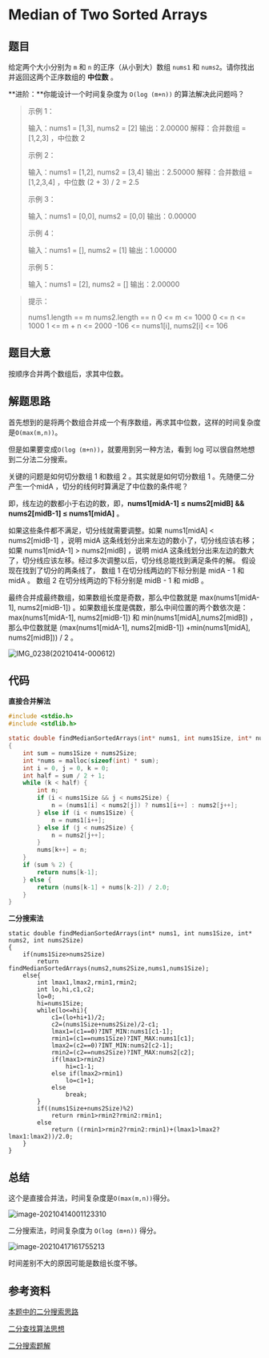 # Median of Two Sorted Arrays

## 题目

给定两个大小分别为 `m` 和 `n` 的正序（从小到大）数组 `nums1` 和 `nums2`。请你找出并返回这两个正序数组的 **中位数** 。

**进阶：**你能设计一个时间复杂度为 `O(log (m+n))` 的算法解决此问题吗？



>示例 1：
>
>输入：nums1 = [1,3], nums2 = [2]
>输出：2.00000
>解释：合并数组 = [1,2,3] ，中位数 2
>
>示例 2：
>
>输入：nums1 = [1,2], nums2 = [3,4]
>输出：2.50000
>解释：合并数组 = [1,2,3,4] ，中位数 (2 + 3) / 2 = 2.5
>
>示例 3：
>
>输入：nums1 = [0,0], nums2 = [0,0]
>输出：0.00000
>
>示例 4：
>
>输入：nums1 = [], nums2 = [1]
>输出：1.00000
>
>示例 5：
>
>输入：nums1 = [2], nums2 = []
>输出：2.00000



> 提示：
>
> nums1.length == m
> nums2.length == n
> 0 <= m <= 1000
> 0 <= n <= 1000
> 1 <= m + n <= 2000
> -106 <= nums1[i], nums2[i] <= 106



## 题目大意

按顺序合并两个数组后，求其中位数。

## 解题思路

首先想到的是将两个数组合并成一个有序数组，再求其中位数，这样的时间复杂度是`O(max(m,n))`。

但是如果要变成`O(log (m+n))`，就要用到另一种方法，看到 log 可以很自然地想到二分法二分搜索。

关键的问题是如何切分数组 1 和数组 2 。其实就是如何切分数组 1 。先随便⼆分产⽣⼀个midA ，切分的线何时算满⾜了中位数的条件呢？

即，线左边的数都⼩于右边的数，即，**nums1[midA-1] ≤ nums2[midB] && nums2[midB-1] ≤ nums1[midA]** 。

如果这些条件都不满⾜，切分线就需要调整。如果 nums1[midA] < nums2[midB-1] ，说明 midA 这条线划分出来左边的数⼩了，切分线应该右移；如果 nums1[midA-1] > nums2[midB] ，说明 midA 这条线划分出来左边的数⼤了，切分线应该左移。经过多次调整以后，切分线总能找到满⾜条件的解。
假设现在找到了切分的两条线了， 数组 1 在切分线两边的下标分别是 midA - 1 和 midA 。 数组 2 在切分线两边的下标分别是 midB - 1 和 midB 。

最终合并成最终数组，如果数组⻓度是奇数，那么中位数就是 max(nums1[midA-1], nums2[midB-1]) 。如果数组⻓度是偶数，那么中间位置的两个数依次是： max(nums1[midA-1], nums2[midB-1]) 和 min(nums1[midA],nums2[midB]) ，那么中位数就是 (max(nums1[midA-1], nums2[midB-1]) +min(nums1[midA], nums2[midB])) / 2 。

![IMG_0238(20210414-000612)](D:\1643076551\FileRecv\MobileFile\IMG_0238(20210414-000612).JPG)

## 代码

**直接合并解法**

```c
#include <stdio.h>
#include <stdlib.h>

static double findMedianSortedArrays(int* nums1, int nums1Size, int* nums2, int nums2Size)
{
    int sum = nums1Size + nums2Size;
    int *nums = malloc(sizeof(int) * sum);
    int i = 0, j = 0, k = 0;
    int half = sum / 2 + 1;
    while (k < half) {
        int n;
        if (i < nums1Size && j < nums2Size) {
            n = (nums1[i] < nums2[j]) ? nums1[i++] : nums2[j++];
        } else if (i < nums1Size) {
            n = nums1[i++];
        } else if (j < nums2Size) {
            n = nums2[j++];
        }
        nums[k++] = n;
    }
    if (sum % 2) {
        return nums[k-1];
    } else {
        return (nums[k-1] + nums[k-2]) / 2.0;
    }
}
```



**二分搜索法**

``` double findMedianSortedArrays(int* nums1, int nums1Size, int* nums2, int nums2Size){
static double findMedianSortedArrays(int* nums1, int nums1Size, int* nums2, int nums2Size)
{
    if(nums1Size>nums2Size)
        return findMedianSortedArrays(nums2,nums2Size,nums1,nums1Size);
    else{
        int lmax1,lmax2,rmin1,rmin2;
        int lo,hi,c1,c2;
        lo=0;
        hi=nums1Size;
        while(lo<=hi){
            c1=(lo+hi+1)/2;
            c2=(nums1Size+nums2Size)/2-c1;
            lmax1=(c1==0)?INT_MIN:nums1[c1-1];
            rmin1=(c1==nums1Size)?INT_MAX:nums1[c1];
            lmax2=(c2==0)?INT_MIN:nums2[c2-1];
            rmin2=(c2==nums2Size)?INT_MAX:nums2[c2];
            if(lmax1>rmin2)
                hi=c1-1;
            else if(lmax2>rmin1)
                lo=c1+1;
            else
                break;
        }
        if((nums1Size+nums2Size)%2)
            return rmin1>rmin2?rmin2:rmin1;
        else
            return ((rmin1>rmin2?rmin2:rmin1)+(lmax1>lmax2?lmax1:lmax2))/2.0;
    }
}
```

## 总结

这个是直接合并法，时间复杂度是`O(max(m,n))`得分。

![image-20210414001123310](C:\Users\乔翯\AppData\Roaming\Typora\typora-user-images\image-20210414001123310.png)

二分搜索法，时间复杂度为 `O(log (m+n))` 得分。

![image-20210417161755213](C:\Users\乔翯\AppData\Roaming\Typora\typora-user-images\image-20210417161755213.png)

时间差别不大的原因可能是数组长度不够。



## 参考资料

[本题中的二分搜索思路](https://leetcode-cn.com/problems/median-of-two-sorted-arrays/solution/cyu-yan-er-fen-fa-by-pang-san-jin-3/)

[二分查找算法思想](https://github.com/labuladong/fucking-algorithm/blob/master/%E7%AE%97%E6%B3%95%E6%80%9D%E7%BB%B4%E7%B3%BB%E5%88%97/%E4%BA%8C%E5%88%86%E6%9F%A5%E6%89%BE%E8%AF%A6%E8%A7%A3.md)

[二分搜索题解](https://leetcode-cn.com/problems/median-of-two-sorted-arrays/solution/cyu-yan-er-fen-fa-by-pang-san-jin-3/)

